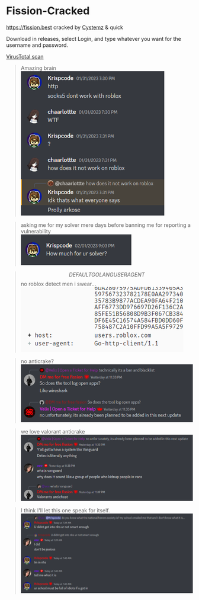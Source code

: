 # Fission-Cracked
https://fission.best cracked by [Cystemz](https://github.com/Cystemzz) &amp; quick

Download in releases, select Login, and type whatever you want for the username and password.

[VirusTotal scan](https://www.virustotal.com/gui/file-analysis/MDhhM2UwMzQ1ZWRhODRhMTgyMWVlM2FkODRmODkxOTk6MTY3NTQ0NjU3NQ==)

> Amazing brain<br>
![amazing brain](https://github.com/chaarlottte/Fission-Cracked/raw/main/image%20(4).png)<br>

> asking me for my solver mere days before banning me for reporting a vulnerability<br>
![amazing brain](https://github.com/chaarlottte/Fission-Cracked/raw/main/image%20(3).png)<br>

> $$ DEFAULT GOLANG USERAGENT $$ no roblox detect men i swear...<br>
![amazing brain](https://github.com/chaarlottte/Fission-Cracked/raw/main/image%20(5).png)<br>

> no anticrake?<br>
![amazing brain](https://github.com/chaarlottte/Fission-Cracked/raw/main/image%20(7).png)<br>

> we love valorant anticrake<br>
![amazing brain](https://github.com/chaarlottte/Fission-Cracked/raw/main/image%20(8).png)<br>

> I think I'll let this one speak for itself.<br>
![amazing brain](https://github.com/chaarlottte/Fission-Cracked/raw/main/image%20(6).png)
